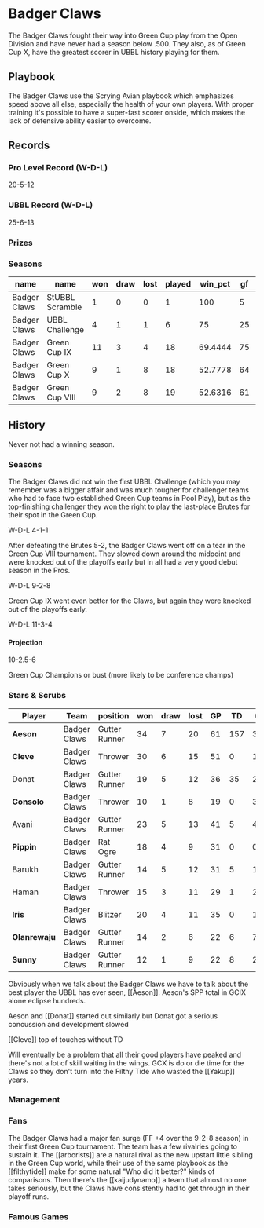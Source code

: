 # Badger Claws

The Badger Claws fought their way into Green Cup play from the Open Division and have never had a season below .500. They also, as of Green Cup X, have the greatest scorer in UBBL history playing for them.

## Playbook

The Badger Claws use the Scrying Avian playbook which emphasizes speed above all else, especially the health of your own players. With proper training it's possible to have a super-fast scorer onside, which makes the lack of defensive ability easier to overcome.

## Records

### Pro Level Record (W-D-L)

20-5-12

### UBBL Record (W-D-L)

25-6-13

### Prizes

### Seasons

| name         | name            | won  | draw | lost | played | win_pct | gf   | ga   | cas  | tcdiff | ff   |
|--------------|-----------------|------|------|------|--------|---------|------|------|------|--------|------|
| Badger Claws | StUBBL Scramble |    1 |    0 |    0 |      1 |     100 |    5 |    2 |    0 |     -4 |    0 |
| Badger Claws | UBBL Challenge  |    4 |    1 |    1 |      6 |      75 |   25 |   19 |    5 |      2 |    1 |
| Badger Claws | Green Cup IX    |   11 |    3 |    4 |     18 | 69.4444 |   75 |   56 |   20 |    -20 |    0 |
| Badger Claws | Green Cup X     |    9 |    1 |    8 |     18 | 52.7778 |   64 |   58 |   21 |     -8 |    1 |
| Badger Claws | Green Cup VIII  |    9 |    2 |    8 |     19 | 52.6316 |   61 |   57 |   15 |    -32 |    4 |

## History

Never not had a winning season.

### Seasons

The Badger Claws did not win the first UBBL Challenge (which you may remember was a bigger affair and was much tougher for challenger teams who had to face two established Green Cup teams in Pool Play), but as the top-finishing challenger they won the right to play the last-place Brutes for their spot in the Green Cup.

W-D-L 4-1-1

After defeating the Brutes 5-2, the Badger Claws went off on a tear in the Green Cup VIII tournament. They slowed down around the midpoint and were knocked out of the playoffs early but in all had a very good debut season in the Pros.

W-D-L 9-2-8

Green Cup IX went even better for the Claws, but again they were knocked out of the playoffs early.

W-D-L 11-3-4

#### Projection

10-2.5-6

Green Cup Champions or bust (more likely to be conference champs)

### Stars & Scrubs

| Player      | Team         | position      | won  | draw | lost | GP   | TD   | Cp | Int | BH   | SI   | Ki   | MVP  | SPP  |
|-------------|--------------|---------------|------|------|------|------|------|-------------|---------------|------|------|------|------|------|
| **Aeson**      | Badger Claws | Gutter Runner |   34 |    7 |   20 |   61 |  157 |    3 |    0 |    0 |    0 |    0 |   10 |  524 |
| **Cleve**      | Badger Claws | Thrower       |   30 |    6 |   15 |   51 |    0 |  121 |    1 |    0 |    0 |    0 |    3 |  138 |
| Donat     | Badger Claws | Gutter Runner |   19 |    5 |   12 |   36 |   35 |    2 |    0 |    1 |    0 |    0 |    0 |  109 |
| **Consolo**    | Badger Claws | Thrower       |   10 |    1 |    8 |   19 |    0 |   33 |    1 |    0 |    0 |    0 |    4 |   55 |
| Avani     | Badger Claws | Gutter Runner |   23 |    5 |   13 |   41 |    5 |    4 |    1 |    3 |    0 |    0 |    5 |   52 |
| **Pippin**     | Badger Claws | Rat Ogre      |   18 |    4 |    9 |   31 |    0 |    0 |    0 |    9 |    4 |    3 |    3 |   47 |
| Barukh    | Badger Claws | Gutter Runner |   14 |    5 |   12 |   31 |    5 |   12 |    1 |    0 |    0 |    0 |    3 |   44 |
| Haman     | Badger Claws | Thrower       |   15 |    3 |   11 |   29 |    1 |   20 |    1 |    2 |    0 |    1 |    2 |   41 |
| **Iris**       | Badger Claws | Blitzer       |   20 |    4 |   11 |   35 |    0 |    1 |    0 |    6 |    1 |    0 |    5 |   40 |
| **Olanrewaju** | Badger Claws | Gutter Runner |   14 |    2 |    6 |   22 |    6 |    7 |    3 |    0 |    0 |    0 |    1 |   36 |
| **Sunny**      | Badger Claws | Gutter Runner |   12 |    1 |    9 |   22 |    8 |    2 |    1 |    0 |    0 |    0 |    1 |   33 |


Obviously when we talk about the Badger Claws we have to talk about the best player the UBBL has ever seen, [[Aeson]]. Aeson's SPP total in GCIX alone eclipse hundreds.

Aeson and [[Donat]] started out similarly but Donat got a serious concussion and development slowed

[[Cleve]] top of touches without TD

Will eventually be a problem that all their good players have peaked and there's not a lot of skill waiting in the wings. GCX is do or die time for the Claws so they don't turn into the Filthy Tide who wasted the [[Yakup]] years.

### Management

### Fans

The Badger Claws had a major fan surge (FF +4 over the 9-2-8 season) in their first Green Cup tournament. The team has a few rivalries going to sustain it. The [[arborists]] are a natural rival as the new upstart little sibling in the Green Cup world, while their use of the same playbook as the [[filthytide]] make for some natural "Who did it better?" kinds of comparisons. Then there's the [[kaijudynamo]] a team that almost no one takes seriously, but the Claws have consistently had to get through in their playoff runs.

### Famous Games

